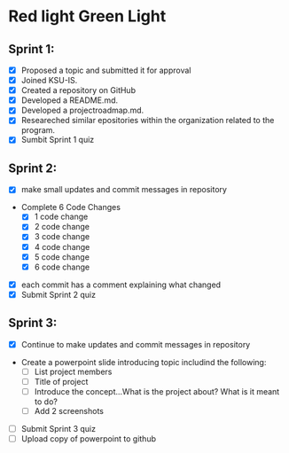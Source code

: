 # Red light Green Light
## Sprint 1:

- [x] Proposed a topic and submitted it for approval
- [x] Joined KSU-IS.
- [x] Created a repository on GitHub
- [x] Developed a README.md.
- [x] Developed a projectroadmap.md.
- [x] Researeched similar epositories within the organization related to the program.
- [x] Sumbit Sprint 1 quiz

## Sprint 2:

- [x] make small updates and commit messages in repository
- Complete 6 Code Changes
  -  [x] 1 code change
  -  [x] 2 code change
  -  [x] 3 code change
  -  [x] 4 code change
  -  [x] 5 code change
  -  [x] 6 code change
- [x] each commit has a comment explaining what changed
- [x] Submit Sprint 2 quiz

## Sprint 3:

- [x] Continue to make updates and commit messages in repository
-  Create a powerpoint slide introducing topic includind the following:
   -  [ ] List project members
   -  [ ] Title of project
   -  [ ] Introduce the concept...What is the project about? What is it meant to do?
   -  [ ] Add 2 screenshots
- [ ] Submit Sprint 3 quiz
- [ ] Upload copy of powerpoint to github
